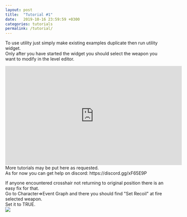 ```yaml
---
layout: post
title:  "Tutorial #1"
date:   2019-10-16 23:59:59 +0300
categories: tutorials
permalink: /tutorial/
---
```

To use utility just simply make existing examples duplicate then run utility widget.<br>
Only after you have started the widget you should select the weapon you want to modify in the level editor.<br>

<iframe width="560" height="315" src="https://www.youtube.com/embed/4cTF2_rcwKA" frameborder="0" allow="accelerometer; autoplay; encrypted-media; gyroscope; picture-in-picture" allowfullscreen></iframe>
<br>
More tutorials may be put here as requested.<br>
As for now you can get help on discord: https://discord.gg/xF65E9P

If anyone encountered crosshair not returning to original position there is an easy fix for that.<br>
Go to Character=>Event Graph and there you should find "Set Recoil" at fire selected weapon.<br>
Set it to TRUE.<br>
<img src="https://imgur.com/a/R6bkqFX">
